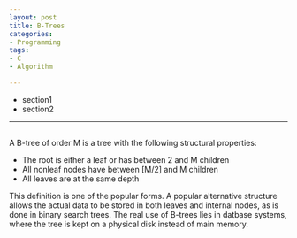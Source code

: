 ```yaml
---
layout: post
title: B-Trees
categories:
- Programming
tags:
- C
- Algorithm

---
```

* section1
* section2
---

##
A B-tree of order M is a tree with the following structural properties:

- The root is either a leaf or has between 2 and M children
- All nonleaf nodes have between [M/2] and M children
- All leaves are at the same depth

This definition is one of the popular forms. A popular alternative structure allows the actual data to be stored in both leaves and internal nodes, as is done in binary search trees. The real use of B-trees lies in datbase systems, where the tree is kept on a physical disk instead of main memory.
